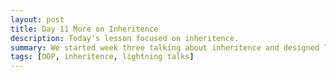```yaml
---
layout: post
title: Day 11 More on Inheritence
description: Today's lesson focused on inheritence. 
summary: We started week three talking about inheritence and designed Ticket classes to demonstrate.
tags: [OOP, inheritence, lightning talks]
---
```



